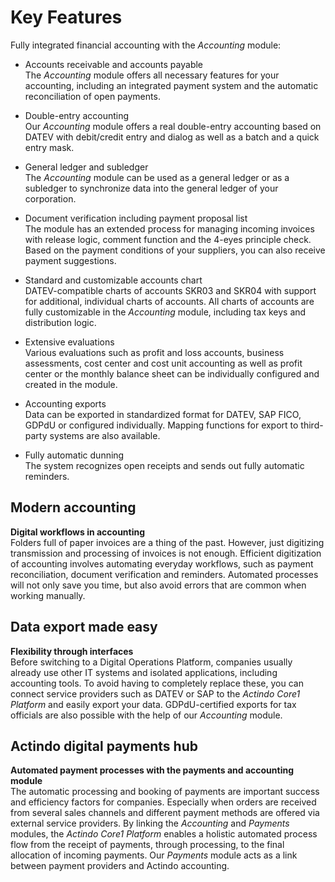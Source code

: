 # Key Features

Fully integrated financial accounting with the *Accounting* module:

- Accounts receivable and accounts payable  
  The *Accounting* module offers all necessary features for your accounting, including an integrated payment system and the automatic reconciliation of open payments.

[comment]: <> (Preparation of VAT weggelassen. Evtl. RS FH)

- Double-entry accounting  
  Our *Accounting* module offers a real double-entry accounting based on DATEV with debit/credit entry and dialog as well as a batch and a quick entry mask.

- General ledger and subledger  
  The *Accounting* module can be used as a general ledger or as a subledger to synchronize data into the general ledger of your corporation.

- Document verification including payment proposal list  
  The module has an extended process for managing incoming invoices with release logic, comment function and the 4-eyes principle check. Based on the payment conditions of your suppliers, you can also receive payment suggestions.

- Standard and customizable accounts chart  
  DATEV-compatible charts of accounts SKR03 and SKR04 with support for additional, individual charts of accounts. All charts of accounts are fully customizable in the *Accounting* module, including tax keys and distribution logic.

- Extensive evaluations  
  Various evaluations such as profit and loss accounts, business assessments, cost center and cost unit accounting as well as profit center or the monthly balance sheet can be individually configured and created in the module.

- Accounting exports  
  Data can be exported in standardized format for DATEV, SAP FICO, GDPdU or configured individually. Mapping functions for export to third-party systems are also available.

- Fully automatic dunning  
  The system recognizes open receipts and sends out fully automatic reminders.


## Modern accounting

**Digital workflows in accounting**  
Folders full of paper invoices are a thing of the past. However, just digitizing transmission and processing of invoices is not enough. Efficient digitization of accounting involves automating everyday workflows, such as payment reconciliation, document verification and reminders. Automated processes will not only save you time, but also avoid errors that are common when working manually.

## Data export made easy

**Flexibility through interfaces**  
Before switching to a Digital Operations Platform, companies usually already use other IT systems and isolated applications, including accounting tools. To avoid having to completely replace these, you can connect service providers such as DATEV or SAP to the *Actindo Core1 Platform* and easily export your data. GDPdU-certified exports for tax officials are also possible with the help of our *Accounting* module.

## Actindo digital payments hub

**Automated payment processes with the payments and accounting module**  
The automatic processing and booking of payments are important success and efficiency factors for companies. Especially when orders are received from several sales channels and different payment methods are offered via external service providers. By linking the *Accounting* and *Payments* modules, the *Actindo Core1 Platform* enables a holistic automated process flow from the receipt of payments, through processing, to the final allocation of incoming payments. Our *Payments* module acts as a link between payment providers and Actindo accounting.  

[comment]: <> (Ursprünglich auf der Webseite "Payment module" gennant. Ich vermute, Payments gemeint, oder bezieht es sich auf Zahlungsabwicklung? Und wie heißt Zahlungsabwicklung auf EN: Payment Processing |Payment Processes | Banking?)
